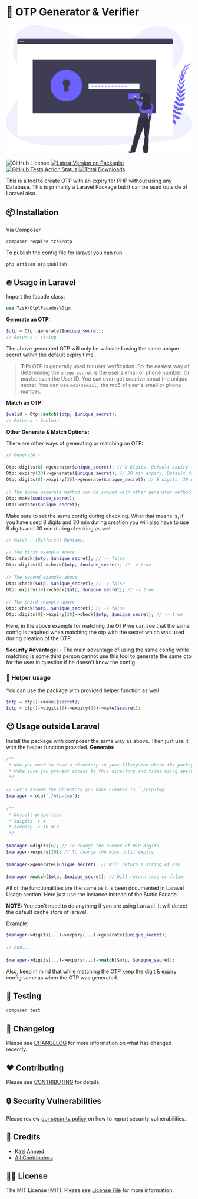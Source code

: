 # :gift: OTP Generator & Verifier

![OTP](resources/otp.svg)

![GitHub License](https://img.shields.io/github/license/tzsk/otp?style=for-the-badge)
[![Latest Version on Packagist](https://img.shields.io/packagist/v/tzsk/otp.svg?style=for-the-badge&logo=composer)](https://packagist.org/packages/tzsk/otp)
[![GitHub Tests Action Status](https://img.shields.io/github/actions/workflow/status/tzsk/otp/tests.yml?branch=master&label=tests&style=for-the-badge&logo=github)](https://github.com/tzsk/otp/actions?query=workflow%3ATests+branch%3Amaster)
[![Total Downloads](https://img.shields.io/packagist/dt/tzsk/otp.svg?style=for-the-badge&logo=laravel)](https://packagist.org/packages/tzsk/otp)

This is a tool to create OTP with an expiry for PHP without using any Database. This is primarily a Laravel Package but it can be used outside of Laravel also.

## :package: Installation

Via Composer

```bash
composer require tzsk/otp
```

To publish the config file for laravel you can run

```bash
php artisan otp:publish
```

## :fire: Usage in Laravel

Import the facade class:

```php
use Tzsk\Otp\Facades\Otp;
```

**Generate an OTP:**

```php
$otp = Otp::generate($unique_secret);
// Returns - string
```

The above generated OTP will only be validated using the same unique secret within the default expiry time.

> **TIP:** OTP is generally used for user verification. So the easiest way of determining the `uniqe secret` is the user's email or phone number. Or maybe even the User ID. You can even get creative about the unique secret. You can use `md5($email)` the md5 of user's email or phone number.

**Match an OTP:**

```php
$valid = Otp::match($otp, $unique_secret);
// Returns - boolean
```

**Other Generate & Match Options:**

There are other ways of generating or matching an OTP:

```php
// Generate -

Otp::digits(8)->generate($unique_secret); // 8 Digits, Default expiry from config
Otp::expiry(30)->generate($unique_secret); // 30 min expiry, Default digits from config
Otp::digits(8)->expiry(30)->generate($unique_secret); // 8 digits, 30 min expiry

// The above generate method can be swaped with other generator methods. Ex -
Otp::make($unique_secret);
Otp::create($unique_secret);
```

Make sure to set the same config during checking. What that means is, if you have used 8 digits and 30 min during creation you will also have to use 8 digits and 30 min during checking as well.

```php
// Match - (Different Runtime)

// The first example above
Otp::check($otp, $unique_secret); // -> false
Otp::digits(8)->check($otp, $unique_secret); // -> true

// The second example above
Otp::check($otp, $unique_secret); // -> false
Otp::expiry(30)->check($otp, $unique_secret); // -> true

// The third example above
Otp::check($otp, $unique_secret); // -> false
Otp::digits(8)->expiry(30)->check($otp, $unique_secret); // -> true
```

Here, in the above example for matching the OTP we can see that the same config is required when matching the otp with the secret which was used during creation of the OTP.

**Security Advantage:** - The main advantage of using the same config while matching is some third person cannot use this tool to generate the same otp for the user in question if he doesn't know the config.

### :ocean: Helper usage

You can use the package with provided helper function as well

```php
$otp = otp()->make($secret);
$otp = otp()->digits(8)->expiry(20)->make($secret);
```

## :heart_eyes: Usage outside Laravel

Install the package with composer the same way as above. Then just use it with the helper function provided.
**Generate:**

```php
/**
 * Now you need to have a directory in your filesystem where the package can do it's magic.
 * Make sure you prevent access to this directory and files using apache or ngnix config.
 */

// Let's assume the directory you have created is `./otp-tmp`
$manager = otp('./otp-tmp');

/**
 * Default properties -
 * $digits -> 4
 * $expiry -> 10 min
 */

$manager->digits(6); // To change the number of OTP digits
$manager->expiry(20); // To change the mins until expiry

$manager->generate($unique_secret); // Will return a string of OTP

$manager->match($otp, $unique_secret); // Will return true or false.
```

All of the functionalities are the same as it is been documented in Laravel Usage section. Here just use the instance instead of the Static Facade.

**NOTE:** You don't need to do anything if you are using Laravel. It will detect the default cache store of laravel.

Example:

```php
$manager->digits(...)->expiry(...)->generate($unique_secret);

// And...

$manager->digits(...)->expiry(...)->match($otp, $unique_secret);
```

Also, keep in mind that while matching the OTP keep the digit & expiry config same as when the OTP was generated.

## :microscope: Testing

```bash
composer test
```

## :date: Changelog

Please see [CHANGELOG](CHANGELOG.md) for more information on what has changed recently.

## :heart: Contributing

Please see [CONTRIBUTING](.github/CONTRIBUTING.md) for details.

## :lock: Security Vulnerabilities

Please review [our security policy](../../security/policy) on how to report security vulnerabilities.

## :crown: Credits

-   [Kazi Ahmed](https://github.com/tzsk)
-   [All Contributors](../../contributors)

## :policeman: License

The MIT License (MIT). Please see [License File](LICENSE.md) for more information.
